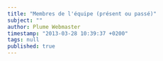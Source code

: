 ```yaml
---
title: "Membres de l'équipe (présent ou passé)"
subject: ""
author: Plume Webmaster
timestamp: "2013-03-28 10:39:37 +0200"
tags: null
published: true
---
```

[Aurélien Pardon]: http://perso.ens-lyon.fr/aurelien.pardon/
[Alexander Kreuzer Darmstadt]: http://www.mathematik.tu-darmstadt.de/~akreuzer/ (@ Darmstadt)
[Alexander Kreuzer]: http://perso.ens-lyon.fr/alexander.kreuzer/ (Alexander Kreuzer)
[Alexandre Miquel]: http://perso.ens-lyon.fr/alexandre.miquel/ (Alexandre Miquel)
[Antoine Madet]: http://www.pps.univ-paris-diderot.fr/~madet/ (Antoine Madet)
[Barbara Petit]: http://perso.ens-lyon.fr/barbara.petit/
[Colin Riba]: http://perso.ens-lyon.fr/colin.riba/ (Colin Riba)
[Damien Pous]: http://perso.ens-lyon.fr/damien.pous/  (Damien Pous)
[Daniel Hirschkoff]: http://perso.ens-lyon.fr/daniel.hirschkoff/ (Daniel Hirschkoff)
[Daniela Petrisan]: http://perso.ens-lyon.fr/daniela.petrisan/ (Daniela Petrisan)
[Erika de Benedetti]: http://perso.ens-lyon.fr/erika.de.benedetti/ (Erika de Benedetti @ Lyon)
[Erika de Benedetti Turin]: http://unito.academia.edu/ErikaDeBenedetti (Erika de Benedetti @ Turin)
[Fabio Zanasi Casa]: http://www.zanasi.com/fabio/ (@ casa sua)
[Fabio Zanasi]: http://perso.ens-lyon.fr/fabio.zanasi/ (Fabio Zanasi)
[Federico Aschieri]: http://perso.ens-lyon.fr/federico.aschieri/ (Federico Aschieri)
[Federico Aschieri PPS]: http://www.pps.univ-paris-diderot.fr/~aschieri/ (@ PPS)
[Filippo Bonchi]: http://perso.ens-lyon.fr/filippo.bonchi/ (Fillippo Bonchi)
[Guilhem Jaber]: http://www.univ-nantes.fr/jaber-g (Guilhem Jaber)
[Jean-Marie Madiot]: http://perso.ens-lyon.fr/jeanmarie.madiot/ (Jean-Marie Madiot)
[Lionel Rieg]: http://perso.ens-lyon.fr/lionel.rieg/ (Lionel Rieg)
[Marc Lasson]: http://perso.ens-lyon.fr/marc.lasson/ (Marc Lasson)
[Martin Hofman]: http://www2.tcs.ifi.lmu.de/~mhofmann/ (Martin Hofman)
[Matthieu Perrinel]: http://perso.ens-lyon.fr/matthieu.perrinel/ (Matthieu Perrinel)
[Olivier Laurent]: http://perso.ens-lyon.fr/olivier.laurent/ (Olivier Laurent)
[Paolo Tranquilli]: http://perso.ens-lyon.fr/paolo.tranquilli/
[Patrick Baillot]: http://perso.ens-lyon.fr/patrick.baillot/ (Patrick Baillot)
[Paul Brunet Cachan]: http://perso.eleves.bretagne.ens-cachan.fr/~pbrun703/
[Paul Brunet]: http://perso.ens-lyon.fr/paul.brunet/
[Pawel Sobocinski]: http://users.ecs.soton.ac.uk/ps/ (Pawel Sobocinski)
[Philippe AUdebaud]: http://perso.ens-lyon.fr/philippe.audebaud/ (Philippe Audebaud)
[Pierre Clairambault]: http://www.cl.cam.ac.uk/~pmc51/
[Pierre Lescanne]: http://perso.ens-lyon.fr/pierre.lescanne/ (Pierre Lescanne)
[Romain Demangeon]: http://www.dcs.qmul.ac.uk/research/logic/QM-EECS-TCS/People.html
[Romain Demangeon Lyon]: http://perso.ens-lyon.fr/romain.demangeon/ (Romain Demangeon)
[Russ Harmer]: http://www.pps.univ-paris-diderot.fr/~russ/
[Séverine Maingaud]: http://www.pps.jussieu.fr/~maingaud/ (Séverine Maingaud)
[Stéphane Leroux Lyon]: http://perso.ens-lyon.fr/stephane.leroux/ (Stéphane Leroux)
[Stéphane Leroux LIX]: http://www.lix.polytechnique.fr/Labo/Stephane.Leroux/ (Stéphane Leroux)
[Thanos Tsouanas]: http://perso.ens-lyon.fr/thanos.tsouanas/ (Thanos Tsouanas)
[Tom Hirschowitz]: http://www.lama.univ-savoie.fr/~hirschowitz/
[Valentin Blot]: http://perso.ens-lyon.fr/valentin.blot/ (Valentin Blot)
